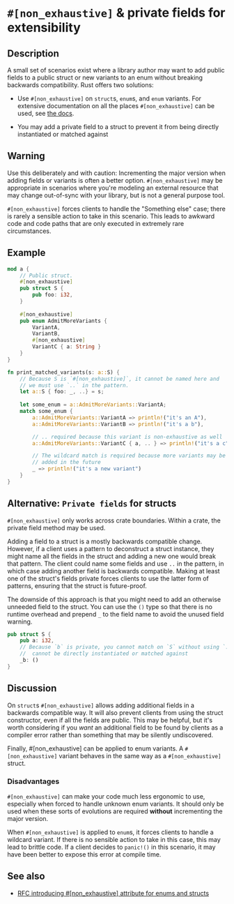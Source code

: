 # `#[non_exhaustive]` & private fields for extensibility

## Description

A small set of scenarios exist where a library author may want to add public
fields to a public struct or new variants to an enum without breaking backwards
compatibility. Rust offers two solutions:

- Use `#[non_exhaustive]` on `struct`s, `enum`s, and `enum` variants.
For extensive documentation on all the places `#[non_exhaustive]` can be used,
see [the docs](https://doc.rust-lang.org/reference/attributes/type_system.html#the-non_exhaustive-attribute).

- You may add a private field to a struct to prevent it from being directly
instantiated or matched against

## Warning

Use this deliberately and with caution: Incrementing the major version when adding
fields or variants is often a better option. `#[non_exhaustive]` may be appropriate
in scenarios where you're modeling an external resource that may change out-of-sync
with your library, but is not a general purpose tool.

`#[non_exhaustive]` forces clients to handle the "Something else" case; there is
rarely a sensible action to take in this scenario. This leads to awkward code and
code paths that are only executed in extremely rare circumstances.

## Example

```rust
mod a {
    // Public struct.
    #[non_exhaustive]
    pub struct S {
        pub foo: i32,
    }
    
    #[non_exhaustive]
    pub enum AdmitMoreVariants {
        VariantA,
        VariantB,
        #[non_exhaustive]
        VariantC { a: String }
    }
}

fn print_matched_variants(s: a::S) {
    // Because S is `#[non_exhaustive]`, it cannot be named here and
    // we must use `..` in the pattern.
    let a::S { foo: _, ..} = s;
    
    let some_enum = a::AdmitMoreVariants::VariantA;
    match some_enum {
        a::AdmitMoreVariants::VariantA => println!("it's an A"),
        a::AdmitMoreVariants::VariantB => println!("it's a b"),

        // .. required because this variant is non-exhaustive as well
        a::AdmitMoreVariants::VariantC { a, .. } => println!("it's a c"),

        // The wildcard match is required because more variants may be
        // added in the future
        _ => println!("it's a new variant")
    }
}
```

## Alternative: `Private fields` for structs

`#[non_exhaustive]` only works across crate boundaries. Within a crate, the
private field method may be used.

Adding a field to a struct is a mostly backwards compatible change.
However, if a client uses a pattern to deconstruct a struct instance, they
might name all the fields in the struct and adding a new one would break that
pattern. The client could name some fields and use `..` in the pattern,
in which case adding another field is backwards compatible. Making at least one
of the struct's fields private forces clients to use the latter form of patterns,
ensuring that the struct is future-proof.

The downside of this approach is that you might need to add an otherwise unneeded
field to the struct. You can use the `()` type so that there is no runtime overhead
and prepend `_` to the field name to avoid the unused field warning.

```rust
pub struct S {
    pub a: i32,
    // Because `b` is private, you cannot match on `S` without using `..` and `S`
    //  cannot be directly instantiated or matched against
    _b: ()
}
```

## Discussion

On `struct`s `#[non_exhaustive]` allows adding additional fields in a backwards
compatible way. It will also prevent clients from using the struct constructor,
even if all the fields are public. This may be helpful, but it's worth considering
if you _want_ an additional field to be found by clients as a compiler error rather
than something that may be silently undiscovered.

Finally, #[non_exhaustive] can be applied to enum variants. A `#[non_exhaustive]`
variant behaves in the same way as a `#[non_exhaustive]` struct.

### Disadvantages

`#[non_exhaustive]` can make your code much less ergonomic to use, especially when
forced to handle unknown enum variants. It should only be used when these sorts of
evolutions are required **without** incrementing the major version.

When `#[non_exhaustive]` is applied to `enum`s, it forces clients to handle a
wildcard variant. If there is no sensible action to take in this case, this may
lead to brittle code. If a client decides to `panic!()` in this scenario, it may
have been better to expose this error at compile time.

## See also

- [RFC introducing #[non_exhaustive] attribute for enums and structs](https://github.com/rust-lang/rfcs/blob/master/text/2008-non-exhaustive.md)
